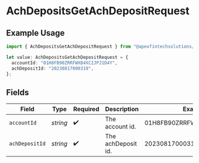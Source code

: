 # AchDepositsGetAchDepositRequest

## Example Usage

```typescript
import { AchDepositsGetAchDepositRequest } from "@apexfintechsolutions/ascend-sdk/models/operations";

let value: AchDepositsGetAchDepositRequest = {
  accountId: "01H8FB90ZRRFWXB4XC2JPJ1D4Y",
  achDepositId: "20230817000319",
};
```

## Fields

| Field                      | Type                       | Required                   | Description                | Example                    |
| -------------------------- | -------------------------- | -------------------------- | -------------------------- | -------------------------- |
| `accountId`                | *string*                   | :heavy_check_mark:         | The account id.            | 01H8FB90ZRRFWXB4XC2JPJ1D4Y |
| `achDepositId`             | *string*                   | :heavy_check_mark:         | The achDeposit id.         | 20230817000319             |